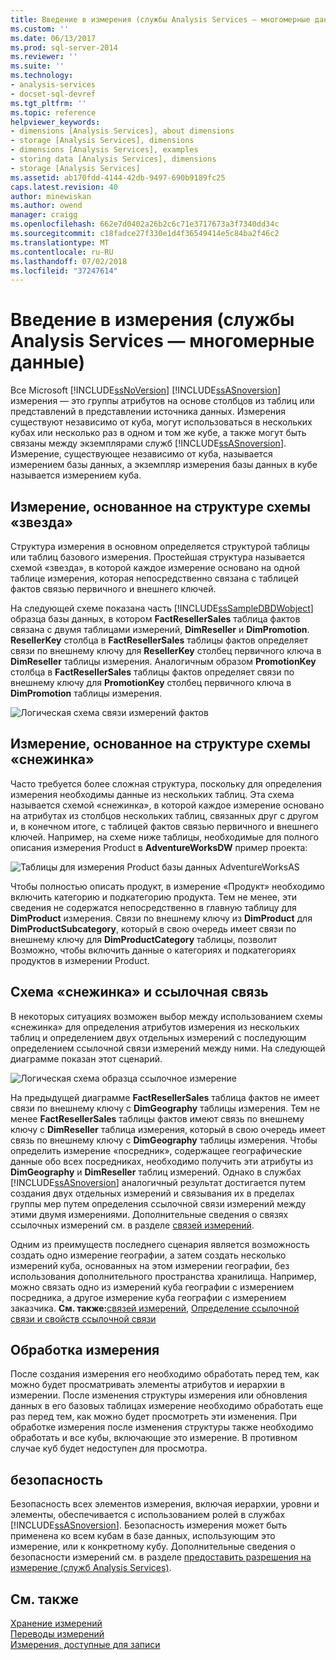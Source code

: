 ```yaml
---
title: Введение в измерения (службы Analysis Services — многомерные данные) | Документация Майкрософт
ms.custom: ''
ms.date: 06/13/2017
ms.prod: sql-server-2014
ms.reviewer: ''
ms.suite: ''
ms.technology:
- analysis-services
- docset-sql-devref
ms.tgt_pltfrm: ''
ms.topic: reference
helpviewer_keywords:
- dimensions [Analysis Services], about dimensions
- storage [Analysis Services], dimensions
- dimensions [Analysis Services], examples
- storing data [Analysis Services], dimensions
- storage [Analysis Services]
ms.assetid: ab170fdd-4144-42db-9497-690b9189fc25
caps.latest.revision: 40
author: minewiskan
ms.author: owend
manager: craigg
ms.openlocfilehash: 662e7d0402a26b2c6c71e3717673a3f7340dd34c
ms.sourcegitcommit: c18fadce27f330e1d4f36549414e5c84ba2f46c2
ms.translationtype: MT
ms.contentlocale: ru-RU
ms.lasthandoff: 07/02/2018
ms.locfileid: "37247614"
---
```

# <a name="introduction-to-dimensions-analysis-services---multidimensional-data"></a>Введение в измерения (службы Analysis Services — многомерные данные)
  Все Microsoft [!INCLUDE[ssNoVersion](../../includes/ssnoversion-md.md)] [!INCLUDE[ssASnoversion](../../includes/ssasnoversion-md.md)] измерения — это группы атрибутов на основе столбцов из таблиц или представлений в представлении источника данных. Измерения существуют независимо от куба, могут использоваться в нескольких кубах или несколько раз в одном и том же кубе, а также могут быть связаны между экземплярами служб [!INCLUDE[ssASnoversion](../../includes/ssasnoversion-md.md)]. Измерение, существующее независимо от куба, называется измерением базы данных, а экземпляр измерения базы данных в кубе называется измерением куба.  
  
## <a name="dimension-based-on-a-star-schema-design"></a>Измерение, основанное на структуре схемы «звезда»  
 Структура измерения в основном определяется структурой таблицы или таблиц базового измерения. Простейшая структура называется схемой «звезда», в которой каждое измерение основано на одной таблице измерения, которая непосредственно связана с таблицей фактов связью первичного и внешнего ключей.  
  
 На следующей схеме показана часть [!INCLUDE[ssSampleDBDWobject](../../includes/sssampledbdwobject-md.md)] образца базы данных, в котором **FactResellerSales** таблица фактов связана с двумя таблицами измерений, **DimReseller** и **DimPromotion**. **ResellerKey** столбца в **FactResellerSales** таблицы фактов определяет связи по внешнему ключу для **ResellerKey** столбец первичного ключа в  **DimReseller** таблицы измерения. Аналогичным образом **PromotionKey** столбца в **FactResellerSales** таблицы фактов определяет связи по внешнему ключу для **PromotionKey** столбец первичного ключа в  **DimPromotion** таблицы измерения.  
  
 ![Логическая схема связи измерений фактов](../../../2014/analysis-services/dev-guide/media/dimfactrelationship.gif "логическая схема связи измерений фактов")  
  
## <a name="dimension-based-on-a-snowflake-schema-design"></a>Измерение, основанное на структуре схемы «снежинка»  
 Часто требуется более сложная структура, поскольку для определения измерения необходимы данные из нескольких таблиц. Эта схема называется схемой «снежинка», в которой каждое измерение основано на атрибутах из столбцов нескольких таблиц, связанных друг с другом и, в конечном итоге, с таблицей фактов связью первичного и внешнего ключей. Например, на схеме ниже таблицы, необходимые для полного описания измерения Product в **AdventureWorksDW** пример проекта:  
  
 ![Таблицы для измерения Product базы данных AdventureWorksAS](../../../2014/analysis-services/dev-guide/media/dimproduct.gif "таблицы для измерения Product базы данных AdventureWorksAS")  
  
 Чтобы полностью описать продукт, в измерение «Продукт» необходимо включить категорию и подкатегорию продукта. Тем не менее, эти сведения не содержатся непосредственно в главную таблицу для **DimProduct** измерения. Связи по внешнему ключу из **DimProduct** для **DimProductSubcategory**, который в свою очередь имеет связи по внешнему ключу для **DimProductCategory** таблицы, позволит Возможно, чтобы включить данные о категориях и подкатегориях продуктов в измерении Product.  
  
## <a name="snowflake-schema-versus-reference-relationship"></a>Схема «снежинка» и ссылочная связь  
 В некоторых ситуациях возможен выбор между использованием схемы «снежинка» для определения атрибутов измерения из нескольких таблиц и определением двух отдельных измерений с последующим определением ссылочной связи измерений между ними. На следующей диаграмме показан этот сценарий.  
  
 ![Логическая схема образца ссылочное измерение](../../../2014/analysis-services/dev-guide/media/dimindirect.gif "логическая схема образца ссылочного измерения")  
  
 На предыдущей диаграмме **FactResellerSales** таблица фактов не имеет связи по внешнему ключу с **DimGeography** таблицы измерения. Тем не менее **FactResellerSales** таблицы фактов имеют связь по внешнему ключу с **DimReseller** таблица измерения, который в свою очередь имеет связь по внешнему ключу с  **DimGeography** таблицы измерения. Чтобы определить измерение «посредник», содержащее географические данные обо всех посредниках, необходимо получить эти атрибуты из **DimGeography** и **DimReseller** таблиц измерений. Однако в службах [!INCLUDE[ssASnoversion](../../includes/ssasnoversion-md.md)] аналогичный результат достигается путем создания двух отдельных измерений и связывания их в пределах группы мер путем определения ссылочной связи измерений между этими двумя измерениями. Дополнительные сведения о связях ссылочных измерений см. в разделе [связей измерений](../multidimensional-models-olap-logical-cube-objects/dimension-relationships.md).  
  
 Одним из преимуществ последнего сценария является возможность создать одно измерение географии, а затем создать несколько измерений куба, основанных на этом измерении географии, без использования дополнительного пространства хранилища. Например, можно связать одно из измерений куба географии с измерением посредника, а другое измерение куба географии с измерением заказчика. **См. также:**[связей измерений](../multidimensional-models-olap-logical-cube-objects/dimension-relationships.md), [Определение ссылочной связи и свойств ссылочной связи](../multidimensional-models/define-a-referenced-relationship-and-referenced-relationship-properties.md)  
  
## <a name="processing-a-dimension"></a>Обработка измерения  
 После создания измерения его необходимо обработать перед тем, как можно будет просматривать элементы атрибутов и иерархии в измерении. После изменения структуры измерения или обновления данных в его базовых таблицах измерение необходимо обработать еще раз перед тем, как можно будет просмотреть эти изменения. При обработке измерения после изменения структуры также необходимо обработать и все кубы, включающие это измерение. В противном случае куб будет недоступен для просмотра.  
  
## <a name="security"></a>безопасность  
 Безопасность всех элементов измерения, включая иерархии, уровни и элементы, обеспечивается с использованием ролей в службах [!INCLUDE[ssASnoversion](../../includes/ssasnoversion-md.md)]. Безопасность измерения может быть применена ко всем кубам в базе данных, использующим это измерение, или к конкретному кубу. Дополнительные сведения о безопасности измерений см. в разделе [предоставить разрешения на измерение &#40;служб Analysis Services&#41;](../multidimensional-models/grant-permissions-on-a-dimension-analysis-services.md).  
  
## <a name="see-also"></a>См. также  
 [Хранение измерений](../multidimensional-models-olap-logical-dimension-objects/dimensions-storage.md)   
 [Переводы измерений](../multidimensional-models-olap-logical-dimension-objects/dimension-translations.md)   
 [Измерения, доступные для записи](../multidimensional-models-olap-logical-dimension-objects/write-enabled-dimensions.md)  
  
  
